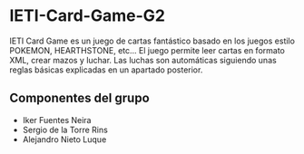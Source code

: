 # IETI-Card-Game-G2
IETI Card Game es un juego de cartas fantástico basado en los juegos estilo POKEMON, HEARTHSTONE, etc... El juego permite leer cartas en formato XML, crear mazos y luchar. Las luchas son automáticas siguiendo unas reglas básicas explicadas en un apartado posterior.
## Componentes del grupo
- Iker Fuentes Neira
- Sergio de la Torre Rins
- Alejandro Nieto Luque